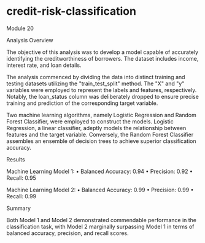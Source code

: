 # credit-risk-classification
Module 20

Analysis Overview

The objective of this analysis was to develop a model capable of accurately identifying the creditworthiness of borrowers. The dataset includes income, interest rate, and loan details.

The analysis commenced by dividing the data into distinct training and testing datasets utilizing the "train_test_split" method. The "X" and "y" variables were employed to represent the labels and features, respectively.  Notably, the loan_status column was deliberately dropped to ensure precise training and prediction of the corresponding target variable.

Two machine learning algorithms, namely Logistic Regression and Random Forest Classifier, were employed to construct the models. Logistic Regression, a linear classifier, adeptly models the relationship between features and the target variable. Conversely, the Random Forest Classifier assembles an ensemble of decision trees to achieve superior classification accuracy.

Results

Machine Learning Model 1: 
• 	Balanced Accuracy: 0.94 
• 	Precision: 0.92 
• 	Recall: 0.95

Machine Learning Model 2: 
• 	Balanced Accuracy: 0.99 
• 	Precision: 0.99 
• 	Recall: 0.99

Summary

Both Model 1 and Model 2 demonstrated commendable performance in the classification task, with Model 2 marginally surpassing Model 1 in terms of balanced accuracy, precision, and recall scores.
